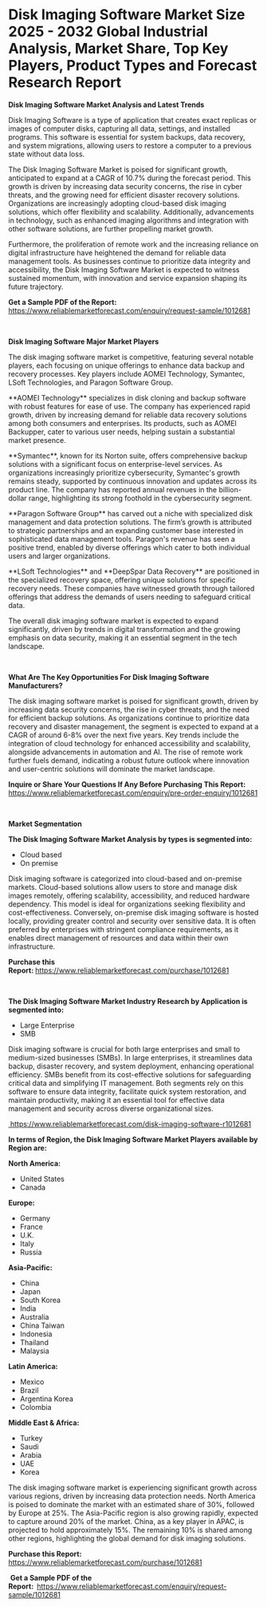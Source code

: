 <p><h1>Disk Imaging Software Market Size 2025 - 2032 Global Industrial Analysis, Market Share, Top Key Players, Product Types and Forecast Research Report</h1></p><p><strong>Disk Imaging Software Market Analysis and Latest Trends</strong></p>
<p><p>Disk Imaging Software is a type of application that creates exact replicas or images of computer disks, capturing all data, settings, and installed programs. This software is essential for system backups, data recovery, and system migrations, allowing users to restore a computer to a previous state without data loss.</p><p>The Disk Imaging Software Market is poised for significant growth, anticipated to expand at a CAGR of 10.7% during the forecast period. This growth is driven by increasing data security concerns, the rise in cyber threats, and the growing need for efficient disaster recovery solutions. Organizations are increasingly adopting cloud-based disk imaging solutions, which offer flexibility and scalability. Additionally, advancements in technology, such as enhanced imaging algorithms and integration with other software solutions, are further propelling market growth.</p><p>Furthermore, the proliferation of remote work and the increasing reliance on digital infrastructure have heightened the demand for reliable data management tools. As businesses continue to prioritize data integrity and accessibility, the Disk Imaging Software Market is expected to witness sustained momentum, with innovation and service expansion shaping its future trajectory.</p></p>
<p><strong>Get a Sample PDF of the Report:&nbsp;</strong> <a href="https://www.reliablemarketforecast.com/enquiry/request-sample/1012681?utm_campaign=2988&utm_medium=2&utm_source=Github&utm_content=ia&utm_term=16042025&utm_id=disk-imaging-software">https://www.reliablemarketforecast.com/enquiry/request-sample/1012681</a></p>
<p>&nbsp;</p>
<p><strong>Disk Imaging Software Major Market Players</strong></p>
<p><p>The disk imaging software market is competitive, featuring several notable players, each focusing on unique offerings to enhance data backup and recovery processes. Key players include AOMEI Technology, Symantec, LSoft Technologies, and Paragon Software Group.</p><p>**AOMEI Technology** specializes in disk cloning and backup software with robust features for ease of use. The company has experienced rapid growth, driven by increasing demand for reliable data recovery solutions among both consumers and enterprises. Its products, such as AOMEI Backupper, cater to various user needs, helping sustain a substantial market presence.</p><p>**Symantec**, known for its Norton suite, offers comprehensive backup solutions with a significant focus on enterprise-level services. As organizations increasingly prioritize cybersecurity, Symantec's growth remains steady, supported by continuous innovation and updates across its product line. The company has reported annual revenues in the billion-dollar range, highlighting its strong foothold in the cybersecurity segment.</p><p>**Paragon Software Group** has carved out a niche with specialized disk management and data protection solutions. The firm’s growth is attributed to strategic partnerships and an expanding customer base interested in sophisticated data management tools. Paragon's revenue has seen a positive trend, enabled by diverse offerings which cater to both individual users and larger organizations.</p><p>**LSoft Technologies** and **DeepSpar Data Recovery** are positioned in the specialized recovery space, offering unique solutions for specific recovery needs. These companies have witnessed growth through tailored offerings that address the demands of users needing to safeguard critical data.</p><p>The overall disk imaging software market is expected to expand significantly, driven by trends in digital transformation and the growing emphasis on data security, making it an essential segment in the tech landscape.</p></p>
<p>&nbsp;</p>
<p><strong>What Are The Key Opportunities For Disk Imaging Software Manufacturers?</strong></p>
<p><p>The disk imaging software market is poised for significant growth, driven by increasing data security concerns, the rise in cyber threats, and the need for efficient backup solutions. As organizations continue to prioritize data recovery and disaster management, the segment is expected to expand at a CAGR of around 6-8% over the next five years. Key trends include the integration of cloud technology for enhanced accessibility and scalability, alongside advancements in automation and AI. The rise of remote work further fuels demand, indicating a robust future outlook where innovation and user-centric solutions will dominate the market landscape.</p></p>
<p><strong>Inquire or Share Your Questions If Any Before Purchasing This Report:</strong> <a href="https://www.reliablemarketforecast.com/enquiry/pre-order-enquiry/1012681?utm_campaign=2988&utm_medium=2&utm_source=Github&utm_content=ia&utm_term=16042025&utm_id=disk-imaging-software">https://www.reliablemarketforecast.com/enquiry/pre-order-enquiry/1012681</a></p>
<p>&nbsp;</p>
<p><strong>Market Segmentation</strong></p>
<p><strong>The Disk Imaging Software Market Analysis by types is segmented into:</strong></p>
<p><ul><li>Cloud based</li><li>On premise</li></ul></p>
<p><p>Disk imaging software is categorized into cloud-based and on-premise markets. Cloud-based solutions allow users to store and manage disk images remotely, offering scalability, accessibility, and reduced hardware dependency. This model is ideal for organizations seeking flexibility and cost-effectiveness. Conversely, on-premise disk imaging software is hosted locally, providing greater control and security over sensitive data. It is often preferred by enterprises with stringent compliance requirements, as it enables direct management of resources and data within their own infrastructure.</p></p>
<p><strong>Purchase this Report:&nbsp;</strong><a href="https://www.reliablemarketforecast.com/purchase/1012681?utm_campaign=2988&utm_medium=2&utm_source=Github&utm_content=ia&utm_term=16042025&utm_id=disk-imaging-software">https://www.reliablemarketforecast.com/purchase/1012681</a></p>
<p>&nbsp;</p>
<p><strong>The Disk Imaging Software Market Industry Research by Application is segmented into:</strong></p>
<p><ul><li>Large Enterprise</li><li>SMB</li></ul></p>
<p><p>Disk imaging software is crucial for both large enterprises and small to medium-sized businesses (SMBs). In large enterprises, it streamlines data backup, disaster recovery, and system deployment, enhancing operational efficiency. SMBs benefit from its cost-effective solutions for safeguarding critical data and simplifying IT management. Both segments rely on this software to ensure data integrity, facilitate quick system restoration, and maintain productivity, making it an essential tool for effective data management and security across diverse organizational sizes.</p></p>
<p><a href="https://www.reliablemarketforecast.com/disk-imaging-software-r1012681?utm_campaign=2988&utm_medium=2&utm_source=Github&utm_content=ia&utm_term=16042025&utm_id=disk-imaging-software">&nbsp;https://www.reliablemarketforecast.com/disk-imaging-software-r1012681</a></p>
<p><strong>In terms of Region, the Disk Imaging Software Market Players available by Region are:</strong></p>
<p>
    <p> <strong> North America: </strong>
        <ul>
            <li>United States</li>
            <li>Canada</li>
        </ul>
        </p> 
    <p> <strong> Europe: </strong>
        <ul>
            <li>Germany</li>
            <li>France</li>
            <li>U.K.</li>
            <li>Italy</li>
            <li>Russia</li>
        </ul>
        </p> 
    <p> <strong> Asia-Pacific: </strong>
        <ul>
            <li>China</li>
            <li>Japan</li>
            <li>South Korea</li>
            <li>India</li>
            <li>Australia</li>
            <li>China Taiwan</li>
            <li>Indonesia</li>
            <li>Thailand</li>
            <li>Malaysia</li>
        </ul>
        </p> 
    <p> <strong> Latin America: </strong>
        <ul>
            <li>Mexico</li>
            <li>Brazil</li>
            <li>Argentina Korea</li>
            <li>Colombia</li>
        </ul>
        </p> 
    <p> <strong> Middle East & Africa: </strong>
        <ul>
            <li>Turkey</li>
            <li>Saudi</li>
            <li>Arabia</li>
            <li>UAE</li>
            <li>Korea</li>
        </ul>
    </p>
    </p>
<p><p>The disk imaging software market is experiencing significant growth across various regions, driven by increasing data protection needs. North America is poised to dominate the market with an estimated share of 30%, followed by Europe at 25%. The Asia-Pacific region is also growing rapidly, expected to capture around 20% of the market. China, as a key player in APAC, is projected to hold approximately 15%. The remaining 10% is shared among other regions, highlighting the global demand for disk imaging solutions.</p></p>
<p><strong>Purchase this Report: </strong><a href="https://www.reliablemarketforecast.com/purchase/1012681?utm_campaign=2988&utm_medium=2&utm_source=Github&utm_content=ia&utm_term=16042025&utm_id=disk-imaging-software">https://www.reliablemarketforecast.com/purchase/1012681</a></p>
<p>&nbsp;<strong>Get a Sample PDF of the Report:&nbsp;&nbsp;</strong><a href="https://www.reliablemarketforecast.com/enquiry/request-sample/1012681?utm_campaign=2988&utm_medium=2&utm_source=Github&utm_content=ia&utm_term=16042025&utm_id=disk-imaging-software">https://www.reliablemarketforecast.com/enquiry/request-sample/1012681</a></p>
<p><strong></strong></p>
<p><p></p><p></p><p></p></p>